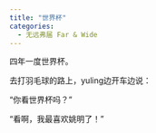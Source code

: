 ```yaml
---
title: "世界杯"
categories:
  - 无远弗届 Far & Wide
---
```


四年一度世界杯。

去打羽毛球的路上，yuling边开车边说：

“你看世界杯吗？”

“看啊，我最喜欢姚明了！”